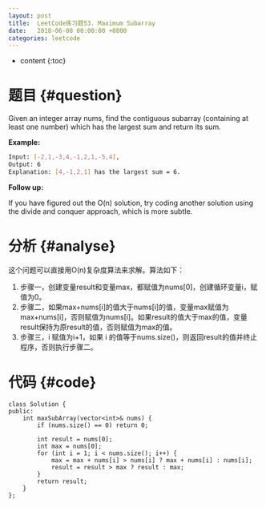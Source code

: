 ```yaml
---
layout: post
title:  LeetCode练习题53. Maximum Subarray
date:   2018-06-08 00:00:00 +0800
categories: leetcode
---
```


* content
{:toc}



# 题目  {#question}
Given an integer array nums, find the contiguous subarray (containing at least one number) which has the largest sum and return its sum.

**Example:**
```bash
Input: [-2,1,-3,4,-1,2,1,-5,4],
Output: 6
Explanation: [4,-1,2,1] has the largest sum = 6.
```

**Follow up:**

If you have figured out the O(n) solution, try coding another solution using the divide and conquer approach, which is more subtle.


# 分析  {#analyse}
这个问题可以直接用O(n)复杂度算法来求解。算法如下：
1. 步骤一，创建变量result和变量max，都赋值为nums[0]，创建循环变量i，赋值为0。
2. 步骤二，如果max+nums[i]的值大于nums[i]的值，变量max赋值为max+nums[i]，否则赋值为nums[i]。如果result的值大于max的值，变量result保持为原result的值，否则赋值为max的值。
3. 步骤三，i 赋值为i+1，如果 i 的值等于nums.size()，则返回result的值并终止程序，否则执行步骤二。

# 代码  {#code}
```
class Solution {
public:
    int maxSubArray(vector<int>& nums) {
        if (nums.size() == 0) return 0;

        int result = nums[0];
        int max = nums[0];
        for (int i = 1; i < nums.size(); i++) {
            max = max + nums[i] > nums[i] ? max + nums[i] : nums[i];
            result = result > max ? result : max;
        }
        return result;
    }
};
```
